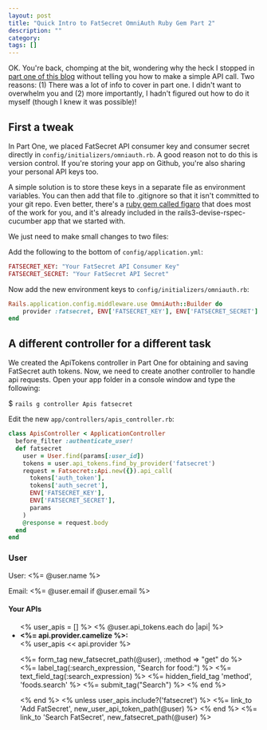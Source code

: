 ```yaml
---
layout: post
title: "Quick Intro to FatSecret OmniAuth Ruby Gem Part 2"
description: ""
category: 
tags: []
---
```


OK. You're back, chomping at the bit, wondering why the heck I stopped in 
[part one of this blog] without telling you how to make a simple API call.  Two
reasons: (1) There was a lot of info to cover in part one. I didn't want to
overwhelm you and (2) more importantly, I hadn't figured out how to do it
myself (though I knew it was possible)!

[part one of this blog]: /quick-intro-to-fatsecret-omniauth-ruby-gem/ "part one of this blog"

First a tweak
---

In Part One, we placed FatSecret API consumer key and consumer secret directly
in `config/initializers/omniauth.rb`.  A good reason not to do this is version
control. If you're storing your app on Github, you're also sharing your
personal API keys too. 

A simple solution is to store these keys in a separate file as environment
variables. You can then add that file to .gitignore so that it isn't committed
to your git repo. Even better, there's a [ruby gem called figaro] that does
most of the work for you, and it's already included in the
rails3-devise-rspec-cucumber app that we started with.

[ruby gem called figaro]: https://github.com/laserlemon/figaro "ruby gem called figaro"

We just need to make small changes to two files:

Add the following to the bottom of `config/application.yml`:   

```ruby
FATSECRET_KEY: "Your FatSecret API Consumer Key"
FATSECRET_SECRET: "Your FatSecret API Secret"
```

Now add the new environment keys to `config/initializers/omniauth.rb`:

```ruby
Rails.application.config.middleware.use OmniAuth::Builder do  
    provider :fatsecret, ENV['FATSECRET_KEY'], ENV['FATSECRET_SECRET'] 
end
```

A different controller for a different task
---

We created the ApiTokens controller in Part One for obtaining and saving
FatSecret auth tokens.  Now, we need to create another controller to handle api
requests. Open your app folder in a console window and type the following:  

$ `rails g controller Apis fatsecret`

Edit the new `app/controllers/apis_controller.rb`:

```ruby
class ApisController < ApplicationController
  before_filter :authenticate_user!
  def fatsecret
    user = User.find(params[:user_id])
    tokens = user.api_tokens.find_by_provider('fatsecret')
    request = Fatsecret::Api.new({}).api_call(
      tokens['auth_token'], 
      tokens['auth_secret'], 
      ENV['FATSECRET_KEY'], 
      ENV['FATSECRET_SECRET'], 
      params
    )   
    @response = request.body
  end 
end
```

<h3>User</h3>
<p>User: <%= @user.name %></p>
<p>Email: <%= @user.email if @user.email %></p>
<h4>Your APIs</h4>
<ul>
<% user_apis = [] %>
<% @user.api_tokens.each do |api| %>
<li><b><%= api.provider.camelize %>:</b></li>
<% user_apis << api.provider %>

<%= form_tag new_fatsecret_path(@user), :method => "get" do %>
  <%= label_tag(:search_expression, "Search for food:") %>
  <%= text_field_tag(:search_expression) %>
  <%= hidden_field_tag 'method', 'foods.search' %>
  <%= submit_tag("Search") %>
<% end %> 

<% end %>
<% unless user_apis.include?('fatsecret') %>
  <%= link_to 'Add FatSecret', new_user_api_token_path(@user) %>
<% end %>
<%= link_to 'Search FatSecret', new_fatsecret_path(@user) %>
</ul>
